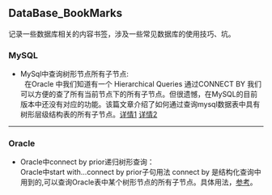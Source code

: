## DataBase_BookMarks<br>
记录一些数据库相关的内容书签，涉及一些常见数据库的使用技巧、坑。<br>

### MySQL
  * MySql中查询树形节点所有子节点:<br>
    在Oracle 中我们知道有一个 Hierarchical Queries 通过CONNECT BY 我们可以方便的查了所有当前节点下的所有子节点。但很遗憾，在MySQL的目前版本中还没有对应的功能。该篇文章介绍了如何通过查询mysql数据表中具有树形层级结构表的所有子节点。[详情1](http://blog.csdn.net/ACMAIN_CHM/article/details/4142971) [详情2](http://www.jb51.net/article/87318.htm) <br>
    
---
### Oracle
  * Oracle中connect by prior递归树形查询：<br>
 Oracle中start with...connect by prior子句用法 connect by 是结构化查询中用到的,可以查询Oracle表中某个树形节点的所有子节点。具体用法，[参考](http://xxciof.blog.163.com/blog/static/7978132720095193113752/)。
